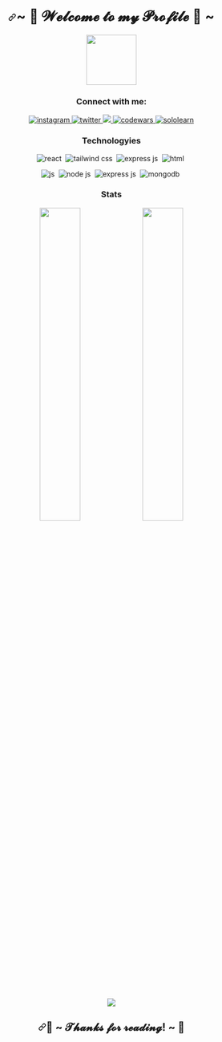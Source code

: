 <h1 align="center" dir="auto"><a id="user-content---𝓦𝓮𝓵𝓬𝓸𝓶𝓮-𝓽𝓸-𝓶𝔂-𝓟𝓻𝓸𝓯𝓲𝓵𝓮--" class="anchor" aria-hidden="true" href="#--𝓦𝓮𝓵𝓬𝓸𝓶𝓮-𝓽𝓸-𝓶𝔂-𝓟𝓻𝓸𝓯𝓲𝓵𝓮--"><svg class="octicon octicon-link" viewBox="0 0 16 16" version="1.1" width="16" height="16" aria-hidden="true"><path fill-rule="evenodd" d="M7.775 3.275a.75.75 0 001.06 1.06l1.25-1.25a2 2 0 112.83 2.83l-2.5 2.5a2 2 0 01-2.83 0 .75.75 0 00-1.06 1.06 3.5 3.5 0 004.95 0l2.5-2.5a3.5 3.5 0 00-4.95-4.95l-1.25 1.25zm-4.69 9.64a2 2 0 010-2.83l2.5-2.5a2 2 0 012.83 0 .75.75 0 001.06-1.06 3.5 3.5 0 00-4.95 0l-2.5 2.5a3.5 3.5 0 004.95 4.95l1.25-1.25a.75.75 0 00-1.06-1.06l-1.25 1.25a2 2 0 01-2.83 0z"></path></svg></a>~ <g-emoji class="g-emoji" alias="sparkling_heart" fallback-src="https://github.githubassets.com/images/icons/emoji/unicode/1f496.png">💖</g-emoji> 𝓦𝓮𝓵𝓬𝓸𝓶𝓮 𝓽𝓸 𝓶𝔂 𝓟𝓻𝓸𝓯𝓲𝓵𝓮 <g-emoji class="g-emoji" alias="sparkling_heart" fallback-src="https://github.githubassets.com/images/icons/emoji/unicode/1f496.png">💖</g-emoji> ~</h1>
<div id="header" align="center">
  <img src="https://media.giphy.com/media/M9gbBd9nbDrOTu1Mqx/giphy.gif" width="100"/>
</div>

 
 <div align="center" dir="auto">
  <h3>Connect with me: </h3>
  <a href="https://www.instagram.com/kyngcoder/" rel="nofollow">
    <img src="https://img.shields.io/badge/Instagram-E4405F?style=for-the-badge&logo=instagram&logoColor=white" alt="instagram" />
  </a>
     
  <a href="https://twitter.com/kyngCoder" rel="nofollow">
    <img src="https://img.shields.io/badge/Twitter-1DA1F2?style=for-the-badge&logo=twitter&logoColor=white" alt="twitter" />
  </a>
 
  <a href="https://www.linkedin.com/in/ricardo-merchant-012307239/" rel="nofollow">
    <img src="https://img.shields.io/badge/LinkedIn-0077B5?style=for-the-badge&logo=linkedin&logoColor=white">
  </a>  
  
   <a href="https://www.codewars.com/users/KyngCoder" rel="nofollow">
    <img src="https://img.shields.io/badge/Codewars-B1361E?style=for-the-badge&logo=Codewars&logoColor=white" alt="codewars" />
  </a>
  
  <a href="https://www.sololearn.com/profile/19109723" rel="nofollow">
    <img src="https://img.shields.io/badge/-Sololearn-3a464b?style=for-the-badge&logo=Sololearn&logoColor=white" alt="sololearn" />
  </a>
  
</div>
  

<div align="center">
  <h3>Technologyies</h3>
  <img src="https://img.shields.io/badge/React-20232A?style=for-the-badge&logo=react&logoColor=61DAFB" alt="react" />&nbsp;
  <img src="https://img.shields.io/badge/Tailwind_CSS-38B2AC?style=for-the-badge&logo=tailwind-css&logoColor=white" alt="tailwind css" />&nbsp;
  <img src="https://img.shields.io/badge/Express.js-000000?style=for-the-badge&logo=express&logoColor=white" alt="express js" />&nbsp;
  <img src="https://img.shields.io/badge/HTML5-E34F26?style=for-the-badge&logo=html5&logoColor=white" alt="html" />&nbsp;
  
<img src="https://img.shields.io/badge/JavaScript-323330?style=for-the-badge&logo=javascript&logoColor=F7DF1E" alt="js" />&nbsp;
  <img src="https://img.shields.io/badge/Node.js-339933?style=for-the-badge&logo=nodedotjs&logoColor=white" alt="node js" />&nbsp;
  <img src="https://img.shields.io/badge/Express.js-000000?style=for-the-badge&logo=express&logoColor=white" alt="express js" />&nbsp;
    <img src="https://img.shields.io/badge/MongoDB-4EA94B?style=for-the-badge&logo=mongodb&logoColor=white"  alt="mongodb" />&nbsp;
</div>

<div align="center" dir="auto">
  <h3>Stats</h3>
  <img src="https://github-readme-stats.vercel.app/api?username=kyngcoder&show_icons=true&theme=radical" align="center" width="40%" data-canonical-src="https://github-readme-stats.vercel.app/api?username=kyngcoder&amp;show_icons=true&amp;locale=en" style="max-width: 100%;">
  
<img src="https://github-readme-streak-stats.herokuapp.com/?user=kyngcoder" align="center" width="40%" data-canonical-src="https://github-readme-streak-stats.herokuapp.com/?user=kyngcoder" style="max-width: 100%;">
</div>&nbsp


<div align="center">
<img src="https://github-profile-trophy.vercel.app/?username=kyngcoder" style="max-width:100%"; />
</div>
  



<h2 align="center" dir="auto"><a id="user-content---𝓣𝓱𝓪𝓷𝓴𝓼-𝓯𝓸𝓻-𝓻𝓮𝓪𝓭𝓲𝓷𝓰--" class="anchor" aria-hidden="true" href="#--𝓣𝓱𝓪𝓷𝓴𝓼-𝓯𝓸𝓻-𝓻𝓮𝓪𝓭𝓲𝓷𝓰--"><svg class="octicon octicon-link" viewBox="0 0 16 16" version="1.1" width="16" height="16" aria-hidden="true"><path fill-rule="evenodd" d="M7.775 3.275a.75.75 0 001.06 1.06l1.25-1.25a2 2 0 112.83 2.83l-2.5 2.5a2 2 0 01-2.83 0 .75.75 0 00-1.06 1.06 3.5 3.5 0 004.95 0l2.5-2.5a3.5 3.5 0 00-4.95-4.95l-1.25 1.25zm-4.69 9.64a2 2 0 010-2.83l2.5-2.5a2 2 0 012.83 0 .75.75 0 001.06-1.06 3.5 3.5 0 00-4.95 0l-2.5 2.5a3.5 3.5 0 004.95 4.95l1.25-1.25a.75.75 0 00-1.06-1.06l-1.25 1.25a2 2 0 01-2.83 0z"></path></svg></a><g-emoji class="g-emoji" alias="sparkling_heart" fallback-src="https://github.githubassets.com/images/icons/emoji/unicode/1f496.png">💖</g-emoji> ~ 𝓣𝓱𝓪𝓷𝓴𝓼 𝓯𝓸𝓻 𝓻𝓮𝓪𝓭𝓲𝓷𝓰! ~ <g-emoji class="g-emoji" alias="sparkling_heart" fallback-src="https://github.githubassets.com/images/icons/emoji/unicode/1f496.png">💖</g-emoji></h2>

</div>
